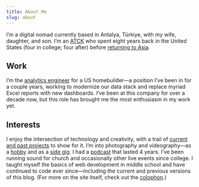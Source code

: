 ```yaml
---
title: About Me
slug: about
---
```

I’m a digital nomad currently based in Antalya, Türkiye, with my wife, daughter, and son. I’m an [ATCK](https://en.wikipedia.org/wiki/Third_culture_kid#:~:text=adult%20third%20culture%20kid%20%28ATCK%29) who spent eight years back in the United States (four in college; four after) before [returning to Asia](/2018/eleven-days/).

## Work

I’m the [analytics engineer](https://www.getdbt.com/what-is-analytics-engineering#what-is-an-analytics-engineer) for a US homebuilder—a position I’ve been in for a couple years, working to modernize our data stack and replace myriad Excel reports with new dashboards. I’ve been at this company for over a decade now, but this role has brought me the most enthusiasm in my work yet.

## Interests

I enjoy the intersection of technology and creativity, with a trail of [current and past projects](/projects/) to show for it. I’m into photography and videography—as a [hobby](/2023/365/) and as a [side gig](https://lunsford.tech/). I had a [podcast](https://breadcrumbs.fm) that lasted 4 years. I’ve been running sound for church and occasionally other live events since college. I taught myself the basics of web development in middle school and have continued to code ever since—including the current and previous versions of this blog. (For more on the site itself, check out the [colophon](/colophon/).)

